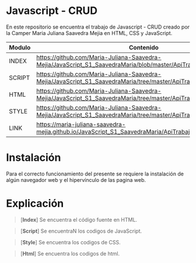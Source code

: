 # Javascript - CRUD

En este repositorio se encuentra el trabajo de Javascript - CRUD creado por la Camper Maria Juliana Saavedra Mejia en HTML, CSS y JavaScript.

| Modulo | Contenido |
|--|--|
| INDEX |https://github.com/Maria-Juliana-Saavedra-Mejia/JavaScript_S1_SaavedraMaria/blob/master/ApiTrabajoNuevo/index.html|
| SCRIPT |https://github.com/Maria-Juliana-Saavedra-Mejia/JavaScript_S1_SaavedraMaria/tree/master/ApiTrabajoNuevo/script|
| HTML |https://github.com/Maria-Juliana-Saavedra-Mejia/JavaScript_S1_SaavedraMaria/tree/master/ApiTrabajoNuevo/html|
| STYLE |https://github.com/Maria-Juliana-Saavedra-Mejia/JavaScript_S1_SaavedraMaria/tree/master/ApiTrabajoNuevo/style|
| LINK |https://maria-juliana-saavedra-mejia.github.io/JavaScript_S1_SaavedraMaria/ApiTrabajoNuevo/|


# **Instalación**

Para el correcto funcionamiento del presente se requiere la instalación de algún navegador web y el hipervínculo de las pagina web.

# **Explicación**

> [**Index**]
Se encuentra el código fuente en HTML.

> [**Script**]
Se encuentraN los codigos de JavaScript.

> [**Style**]
Se encuentra los codigos de CSS.

> [**Html**]
Se encuentra los codigos de html.